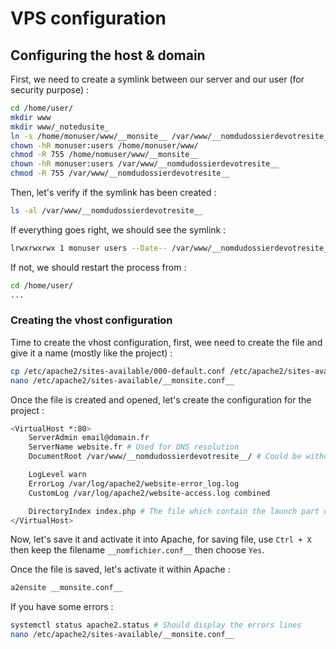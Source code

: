 # VPS configuration

## Configuring the host & domain

First, we need to create a symlink between our server and our user (for security purpose) :

```bash
cd /home/user/
mkdir www
mkdir www/_notedusite_
ln -s /home/monuser/www/__monsite__ /var/www/__nomdudossierdevotresite__
chown -hR monuser:users /home/monuser/www/
chmod -R 755 /home/nomuser/www/__monsite__
chown -hR monuser:users /var/www/__nomdudossierdevotresite__
chmod -R 755 /var/www/__nomdudossierdevotresite__
```

Then, let's verify if the symlink has been created :

```bash
ls -al /var/www/__nomdudossierdevotresite__
```

If everything goes right, we should see the symlink :

```bash
lrwxrwxrwx 1 monuser users --Date-- /var/www/__nomdudossierdevotresite__ -> /home/monuser/www/
```

If not, we should restart the process from :

```bash
cd /home/user/
...
```

### Creating the vhost configuration

Time to create the vhost configuration, first, wee need to create the file and
give it a name (mostly like the project) :

```bash
cp /etc/apache2/sites-available/000-default.conf /etc/apache2/sites-available/__monsite.conf__
nano /etc/apache2/sites-available/__monsite.conf__
```

Once the file is created and opened, let's create the configuration for the project :

```bash
<VirtualHost *:80>
    ServerAdmin email@domain.fr
    ServerName website.fr # Used for DNS resolution
    DocumentRoot /var/www/__nomdudossierdevotresite__/ # Could be without the "/" at the end.

    LogLevel warn
    ErrorLog /var/log/apache2/website-error_log.log
    CustomLog /var/log/apache2/website-access.log combined

    DirectoryIndex index.php # The file which contain the launch part of your application
</VirtualHost>
```

Now, let's save it and activate it into Apache, for saving file, use ``Ctrl + X`` then keep the filename ``__nomfichier.conf__`` then choose ``Yes``.

Once the file is saved, let's activate it within Apache :

```bash
a2ensite __monsite.conf__
```

If you have some errors :

```bash
systemctl status apache2.status # Should display the errors lines
nano /etc/apache2/sites-available/__monsite.conf__
```
